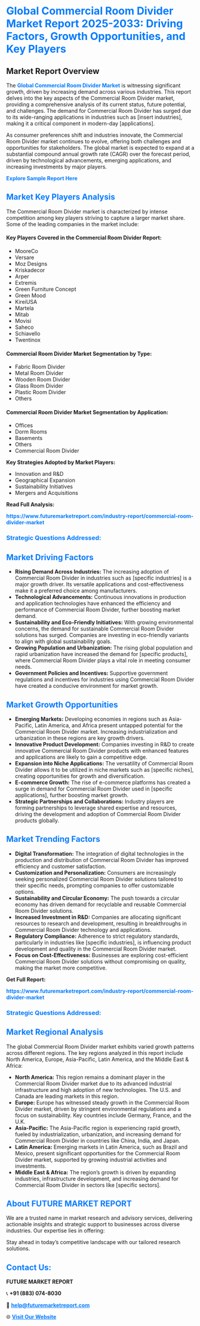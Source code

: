 <h1 style="color: #007BFF;">Global Commercial Room Divider Market Report 2025-2033: Driving Factors, Growth Opportunities, and Key Players</h1>

<section id="overview">
<h2>Market Report Overview</h2>
<p>The <a href="https://www.futuremarketreport.com/industry-report/commercial-room-divider-market" style="color: #007BFF; text-decoration: none;"><strong>Global Commercial Room Divider Market</strong></a> is witnessing significant growth, driven by increasing demand across various industries. This report delves into the key aspects of the Commercial Room Divider market, providing a comprehensive analysis of its current status, future potential, and challenges. The demand for Commercial Room Divider has surged due to its wide-ranging applications in industries such as [insert industries], making it a critical component in modern-day [applications].</p>
<p>As consumer preferences shift and industries innovate, the Commercial Room Divider market continues to evolve, offering both challenges and opportunities for stakeholders. The global market is expected to expand at a substantial compound annual growth rate (CAGR) over the forecast period, driven by technological advancements, emerging applications, and increasing investments by major players.</p>
</section>

<section id="overview">
<p><a href="https://www.futuremarketreport.com/request-sample/reportId=110863" style="color: #007BFF; text-decoration: none;"><strong>Explore Sample Report Here</strong></a></p>
</section>

<section id="key-players">
<h2 style="color: #007BFF;">Market Key Players Analysis</h2>
<p>The Commercial Room Divider market is characterized by intense competition among key players striving to capture a larger market share. Some of the leading companies in the market include:</p>
<h4>Key Players Covered in the Commercial Room Divider Report:</h4>
<ul><li>MooreCo</li><li>Versare</li><li>Moz Designs</li><li>Kriskadecor</li><li>Arper</li><li>Extremis</li><li>Green Furniture Concept</li><li>Green Mood</li><li>KireiUSA</li><li>Martela</li><li>Mitab</li><li>Movisi</li><li>Saheco</li><li>Schiavello</li><li>Twentinox</li></ul>
<h4>Commercial Room Divider Market Segmentation by Type:</h4>
<ul><li>Fabric Room Divider</li><li>Metal Room Divider</li><li>Wooden Room Divider</li><li>Glass Room Divider</li><li>Plastic Room Divider</li><li>Others</li></ul>

<h4>Commercial Room Divider Market Segmentation by Application:</h4>
<ul><li>Offices</li><li>Dorm Rooms</li><li>Basements</li><li>Others</li><li>Commercial Room Divider</li></ul>
<p><strong>Key Strategies Adopted by Market Players:</strong></p>
<ul>
<li>Innovation and R&D</li>
<li>Geographical Expansion</li>
<li>Sustainability Initiatives</li>
<li>Mergers and Acquisitions</li>
</ul>
</section>

<section>
<p><strong>Read Full Analysis: </strong></p><a href="https://www.futuremarketreport.com/industry-report/commercial-room-divider-market" style="color: #007BFF; text-decoration: none;"><strong>https://www.futuremarketreport.com/industry-report/commercial-room-divider-market</strong></a>
<h3 style="color: #007BFF;">Strategic Questions Addressed:</h3>
</section>

<section id="driving-factors">
<h2 style="color: #007BFF;">Market Driving Factors</h2>
<ul>
<li><strong>Rising Demand Across Industries:</strong> The increasing adoption of Commercial Room Divider in industries such as [specific industries] is a major growth driver. Its versatile applications and cost-effectiveness make it a preferred choice among manufacturers.</li>
<li><strong>Technological Advancements:</strong> Continuous innovations in production and application technologies have enhanced the efficiency and performance of Commercial Room Divider, further boosting market demand.</li>
<li><strong>Sustainability and Eco-Friendly Initiatives:</strong> With growing environmental concerns, the demand for sustainable Commercial Room Divider solutions has surged. Companies are investing in eco-friendly variants to align with global sustainability goals.</li>
<li><strong>Growing Population and Urbanization:</strong> The rising global population and rapid urbanization have increased the demand for [specific products], where Commercial Room Divider plays a vital role in meeting consumer needs.</li>
<li><strong>Government Policies and Incentives:</strong> Supportive government regulations and incentives for industries using Commercial Room Divider have created a conducive environment for market growth.</li>
</ul>
</section>

<section id="growth-opportunities">
<h2 style="color: #007BFF;">Market Growth Opportunities</h2>
<ul>
<li><strong>Emerging Markets:</strong> Developing economies in regions such as Asia-Pacific, Latin America, and Africa present untapped potential for the Commercial Room Divider market. Increasing industrialization and urbanization in these regions are key growth drivers.</li>
<li><strong>Innovative Product Development:</strong> Companies investing in R&D to create innovative Commercial Room Divider products with enhanced features and applications are likely to gain a competitive edge.</li>
<li><strong>Expansion into Niche Applications:</strong> The versatility of Commercial Room Divider allows it to be utilized in niche markets such as [specific niches], creating opportunities for growth and diversification.</li>
<li><strong>E-commerce Growth:</strong> The rise of e-commerce platforms has created a surge in demand for Commercial Room Divider used in [specific applications], further boosting market growth.</li>
<li><strong>Strategic Partnerships and Collaborations:</strong> Industry players are forming partnerships to leverage shared expertise and resources, driving the development and adoption of Commercial Room Divider products globally.</li>
</ul>
</section>

<section id="trending-factors">
<h2 style="color: #007BFF;">Market Trending Factors</h2>
<ul>
<li><strong>Digital Transformation:</strong> The integration of digital technologies in the production and distribution of Commercial Room Divider has improved efficiency and customer satisfaction.</li>
<li><strong>Customization and Personalization:</strong> Consumers are increasingly seeking personalized Commercial Room Divider solutions tailored to their specific needs, prompting companies to offer customizable options.</li>
<li><strong>Sustainability and Circular Economy:</strong> The push towards a circular economy has driven demand for recyclable and reusable Commercial Room Divider solutions.</li>
<li><strong>Increased Investment in R&D:</strong> Companies are allocating significant resources to research and development, resulting in breakthroughs in Commercial Room Divider technology and applications.</li>
<li><strong>Regulatory Compliance:</strong> Adherence to strict regulatory standards, particularly in industries like [specific industries], is influencing product development and quality in the Commercial Room Divider market.</li>
<li><strong>Focus on Cost-Effectiveness:</strong> Businesses are exploring cost-efficient Commercial Room Divider solutions without compromising on quality, making the market more competitive.</li>
</ul>
</section>

<section>
<p><strong>Get Full Report: </strong></p><a href="https://www.futuremarketreport.com/industry-report/commercial-room-divider-market" style="color: #007BFF; text-decoration: none;"><strong>https://www.futuremarketreport.com/industry-report/commercial-room-divider-market</strong></a>
<h3 style="color: #007BFF;">Strategic Questions Addressed:</h3>
</section>


<section id="regional-analysis">
<h2 style="color: #007BFF;">Market Regional Analysis</h2>
<p>The global Commercial Room Divider market exhibits varied growth patterns across different regions. The key regions analyzed in this report include North America, Europe, Asia-Pacific, Latin America, and the Middle East & Africa:</p>
<ul>
<li><strong>North America:</strong> This region remains a dominant player in the Commercial Room Divider market due to its advanced industrial infrastructure and high adoption of new technologies. The U.S. and Canada are leading markets in this region.</li>
<li><strong>Europe:</strong> Europe has witnessed steady growth in the Commercial Room Divider market, driven by stringent environmental regulations and a focus on sustainability. Key countries include Germany, France, and the U.K.</li>
<li><strong>Asia-Pacific:</strong> The Asia-Pacific region is experiencing rapid growth, fueled by industrialization, urbanization, and increasing demand for Commercial Room Divider in countries like China, India, and Japan.</li>
<li><strong>Latin America:</strong> Emerging markets in Latin America, such as Brazil and Mexico, present significant opportunities for the Commercial Room Divider market, supported by growing industrial activities and investments.</li>
<li><strong>Middle East & Africa:</strong> The region’s growth is driven by expanding industries, infrastructure development, and increasing demand for Commercial Room Divider in sectors like [specific sectors].</li>
</ul>
</section>

<footer>
<h2 style="color: #007BFF;">About FUTURE MARKET REPORT</h2>
<p>We are a trusted name in market research and advisory services, delivering actionable insights and strategic support to businesses across diverse industries. Our expertise lies in offering:</p>

<p>Stay ahead in today’s competitive landscape with our tailored research solutions.</p>

<h2 style="color: #007BFF;">Contact Us:</h2>
<p><strong>FUTURE MARKET REPORT</strong></p>
<p>📞 <strong>+91 (883) 074-8030</strong></p>
<p>📧 <strong><a href="mailto:help@futuremarketreport.com" style="color: #007BFF;">help@futuremarketreport.com</a></strong></p>
<p>🌐 <strong><a href="https://www.futuremarketreport.com/" style="color: #007BFF;">Visit Our Website</a></strong></p>
</footer>
